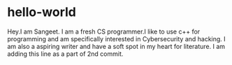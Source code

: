 # hello-world
Hey.I am Sangeet.
I am a fresh CS programmer.I like to use c++ for programming and am specifically interested in Cybersecurity and hacking.
I am also a aspiring writer and have a soft spot in my heart for literature.
I am adding this line as a part of 2nd commit.
